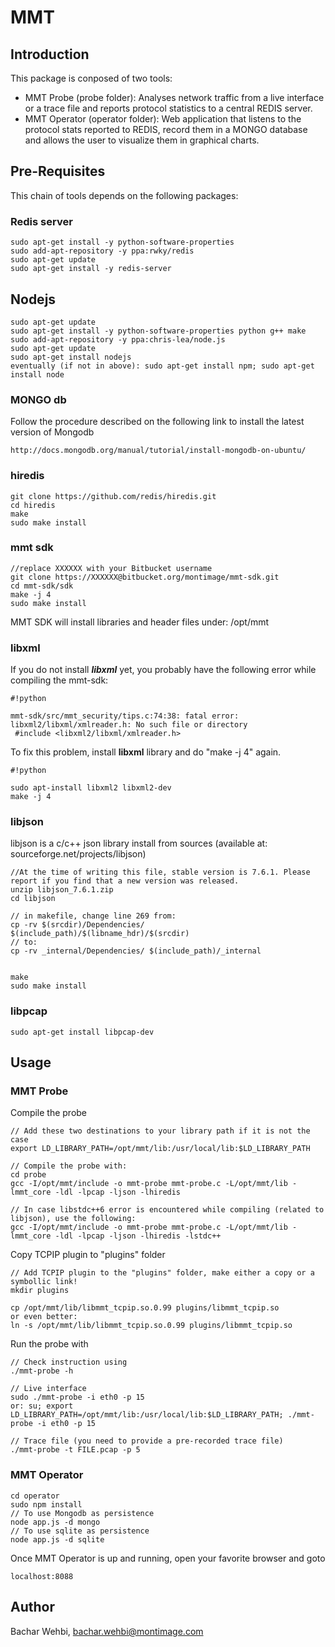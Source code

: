 # MMT 

## Introduction
This package is conposed of two tools:

 * MMT Probe (probe folder): Analyses network traffic from a live interface or a trace file and reports protocol statistics to a central REDIS server.
 * MMT Operator (operator folder): Web application that listens to the protocol stats reported to REDIS, record them in a MONGO database and allows the user to visualize them in graphical charts. 

## Pre-Requisites

This chain of tools depends on the following packages:

### Redis server

    sudo apt-get install -y python-software-properties
    sudo add-apt-repository -y ppa:rwky/redis
    sudo apt-get update
    sudo apt-get install -y redis-server

## Nodejs 

    sudo apt-get update
    sudo apt-get install -y python-software-properties python g++ make
    sudo add-apt-repository -y ppa:chris-lea/node.js
    sudo apt-get update
    sudo apt-get install nodejs
    eventually (if not in above): sudo apt-get install npm; sudo apt-get install node

### MONGO db

Follow the procedure described on the following link to install the latest version of Mongodb

    http://docs.mongodb.org/manual/tutorial/install-mongodb-on-ubuntu/

### hiredis

    git clone https://github.com/redis/hiredis.git
    cd hiredis
    make
    sudo make install

### mmt sdk

    //replace XXXXXX with your Bitbucket username
    git clone https://XXXXXX@bitbucket.org/montimage/mmt-sdk.git
    cd mmt-sdk/sdk
    make -j 4
    sudo make install

MMT SDK will install libraries and header files under: /opt/mmt

### libxml

If you do not install ***libxml*** yet, you probably have the following error while compiling the mmt-sdk:


```
#!python

mmt-sdk/src/mmt_security/tips.c:74:38: fatal error: libxml2/libxml/xmlreader.h: No such file or directory
 #include <libxml2/libxml/xmlreader.h>

```

To fix this problem, install **libxml** library and do "make -j 4" again.


```
#!python

sudo apt-install libxml2 libxml2-dev
make -j 4

```

### libjson

libjson is a c/c++ json library
install from sources (available at: sourceforge.net/projects/libjson)

    //At the time of writing this file, stable version is 7.6.1. Please report if you find that a new version was released.
    unzip libjson_7.6.1.zip
    cd libjson

    // in makefile, change line 269 from:
    cp -rv $(srcdir)/Dependencies/ $(include_path)/$(libname_hdr)/$(srcdir)
    // to:
    cp -rv _internal/Dependencies/ $(include_path)/_internal
    

    make
    sudo make install

### libpcap
  
    sudo apt-get install libpcap-dev

## Usage

### MMT Probe

Compile the probe

    // Add these two destinations to your library path if it is not the case
    export LD_LIBRARY_PATH=/opt/mmt/lib:/usr/local/lib:$LD_LIBRARY_PATH

    // Compile the probe with:
    cd probe
    gcc -I/opt/mmt/include -o mmt-probe mmt-probe.c -L/opt/mmt/lib -lmmt_core -ldl -lpcap -ljson -lhiredis 

    // In case libstdc++6 error is encountered while compiling (related to libjson), use the following:
    gcc -I/opt/mmt/include -o mmt-probe mmt-probe.c -L/opt/mmt/lib -lmmt_core -ldl -lpcap -ljson -lhiredis -lstdc++

Copy TCPIP plugin to "plugins" folder

    // Add TCPIP plugin to the "plugins" folder, make either a copy or a symbollic link!
    mkdir plugins

    cp /opt/mmt/lib/libmmt_tcpip.so.0.99 plugins/libmmt_tcpip.so
    or even better:
    ln -s /opt/mmt/lib/libmmt_tcpip.so.0.99 plugins/libmmt_tcpip.so

Run the probe with

    // Check instruction using 
    ./mmt-probe -h

    // Live interface
    sudo ./mmt-probe -i eth0 -p 15
    or: su; export LD_LIBRARY_PATH=/opt/mmt/lib:/usr/local/lib:$LD_LIBRARY_PATH; ./mmt-probe -i eth0 -p 15

    // Trace file (you need to provide a pre-recorded trace file) 
    ./mmt-probe -t FILE.pcap -p 5

### MMT Operator

    cd operator
    sudo npm install
    // To use Mongodb as persistence 
    node app.js -d mongo
    // To use sqlite as persistence
    node app.js -d sqlite

Once MMT Operator is up and running, open your favorite browser and goto

    localhost:8088

## Author

Bachar Wehbi, bachar.wehbi@montimage.com